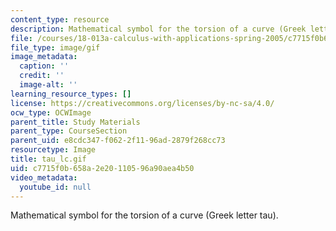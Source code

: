 ```yaml
---
content_type: resource
description: Mathematical symbol for the torsion of a curve (Greek letter tau).
file: /courses/18-013a-calculus-with-applications-spring-2005/c7715f0b658a2e20110596a90aea4b50_tau_lc.gif
file_type: image/gif
image_metadata:
  caption: ''
  credit: ''
  image-alt: ''
learning_resource_types: []
license: https://creativecommons.org/licenses/by-nc-sa/4.0/
ocw_type: OCWImage
parent_title: Study Materials
parent_type: CourseSection
parent_uid: e8cdc347-f062-2f11-96ad-2879f268cc73
resourcetype: Image
title: tau_lc.gif
uid: c7715f0b-658a-2e20-1105-96a90aea4b50
video_metadata:
  youtube_id: null
---
```

Mathematical symbol for the torsion of a curve (Greek letter tau).